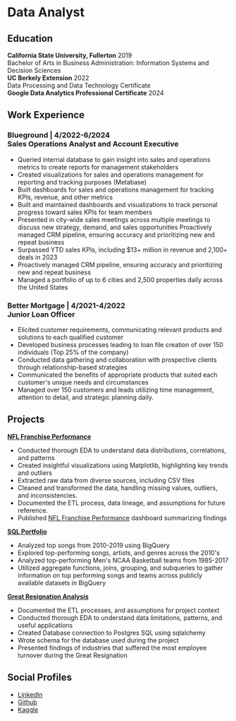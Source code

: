 # Data Analyst

## Education
**California State University, Fullerton** 2019 <br> Bachelor of Arts in Business Administration: Information Systems and Decision Sciences <br>
**UC Berkely Extension** 2022 <br> Data Processing and Data Technology Certificate <br> 
**Google Data Analytics Professional Certificate** 2024



##  Work Experience
### Blueground | 4/2022-6/2024 <br> **Sales Operations Analyst and Account Executive** 
* Queried internal database to gain insight into sales and operations metrics to create reports for management stakeholders
* Created visualizations for sales and operations management for reporting and tracking purposes (Metabase)
* Built dashboards for sales and operations management for tracking KPIs, revenue, and other metrics
* Built and maintained dashboards and visualizations to track personal progress toward sales KPIs for team members
* Presented in city-wide sales meetings across multiple meetings to discuss new strategy, demand, and sales opportunities  Proactively managed CRM pipeline, ensuring accuracy and prioritizing new and repeat business  
* Surpassed YTD sales KPIs, including $13+ million in revenue and 2,100+ deals in 2023
* Proactively managed CRM pipeline, ensuring accuracy and prioritizing new and repeat business
* Managed a portfolio of up to 6 cities and 2,500 properties daily across the United States

### Better Mortgage | 4/2021-4/2022 <br> **Junior Loan Officer**
* Elicited customer requirements, communicating relevant products and solutions to each qualified customer
* Developed business processes leading to loan file creation of over 150 individuals (Top 25% of the company)
* Conducted data gathering and collaboration with prospective clients through relationship-based strategies
* Communicated the benefits of appropriate products that suited each customer's unique needs and circumstances
* Managed over 150 customers and leads utilizing time management, attention to detail, and strategic planning daily.



## Projects
**[NFL Franchise Performance](https://github.com/marcpalumbo/NFL_Predictions)**
* Conducted thorough EDA to understand data distributions, correlations, and patterns
* Created insightful visualizations using Matplotlib, highlighting key trends and outliers
* Extracted raw data from diverse sources, including CSV files
* Cleaned and transformed the data, handling missing values, outliers, and inconsistencies.
* Documented the ETL process, data lineage, and assumptions for future reference.
* Published [NFL Franchise Performance](https://public.tableau.com/app/profile/marc.palumbo/viz/NFLFranchisePerformance/FranchiseSuccessDashboard) dashboard summarizing findings

**[SQL Portfolio](https://github.com/marcpalumbo/SQL-portfolio)**
* Analyzed top songs from 2010-2019 using BigQuery
* Explored top-performing songs, artists, and genres across the 2010's
* Analyzed top-performing Men's NCAA Basketball teams from 1985-2017
* Utilized aggregate functions, joins, grouping, and subqueries to gather information on top performing songs and teams across publicly available datasets in BigQuery

**[Great Resignation Analysis](https://github.com/marcpalumbo/Great_Resignation_Analysis)**
* Documented the ETL processes, and assumptions for project context
* Conducted thorough EDA to understand data limitations, patterns, and useful applications
* Created Database connection to Postgres SQL using sqlalchemy
* Wrote schema for the database used during the project
* Presented findings of industries that suffered the most employee turnover during the Great Resignation

## Social Profiles 
* [LinkedIn](https://www.linkedin.com/in/marcpalumbo53/)
* [Github](https://github.com/marcpalumbo)
* [Kaggle](https://www.kaggle.com/marcpalumbo53)

